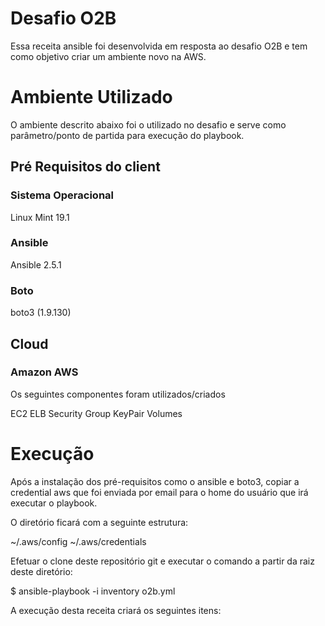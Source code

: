 # Desafio O2B
Essa receita ansible foi desenvolvida em resposta ao desafio O2B e tem como objetivo criar um ambiente novo na AWS.

# Ambiente Utilizado

O ambiente descrito abaixo foi o utilizado no desafio e serve como parâmetro/ponto de partida para execução do playbook.

## Pré Requisitos do client

### Sistema Operacional
Linux Mint 19.1

### Ansible
Ansible 2.5.1

### Boto
boto3 (1.9.130)

## Cloud

### Amazon AWS

Os seguintes componentes foram utilizados/criados

EC2
ELB
Security Group
KeyPair
Volumes

# Execução

Após a instalação dos pré-requisitos como o ansible e boto3, copiar a credential aws que foi enviada por email para o home do usuário que irá executar o playbook.

O diretório ficará com a seguinte estrutura:

~/.aws/config
~/.aws/credentials

Efetuar o clone deste repositório git e executar o comando a partir da raiz deste diretório:

$ ansible-playbook -i inventory o2b.yml

A execução desta receita criará os seguintes itens:





